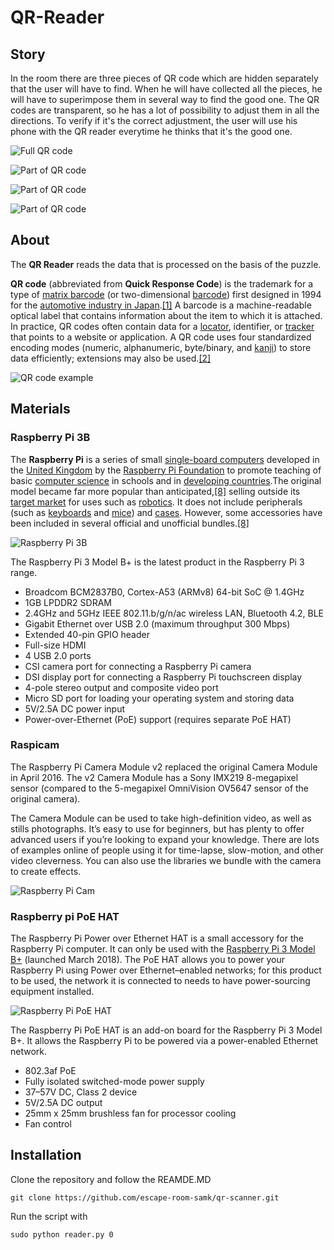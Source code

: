# QR-Reader

## Story

In the room there are three pieces of QR code which are hidden separately that the user will have to find. When he will have collected all the pieces, he will have to superimpose them in several way to find the good one. The QR codes are transparent, so he has a lot of possibility to adjust them in all the directions. To verify if it's the correct adjustment, the user will use his phone with the QR reader everytime he thinks that it's the good one. 

![Full QR code](../.gitbook/assets/image%20%285%29.png)

![Part of QR code](../.gitbook/assets/image%20%2812%29.png)

![Part of QR code](../.gitbook/assets/image%20%2811%29.png)

![Part of QR code](../.gitbook/assets/image%20%288%29.png)

## About

The **QR Reader** reads the data that is processed on the basis of the puzzle.

**QR code** \(abbreviated from **Quick Response Code**\) is the trademark for a type of [matrix barcode](https://en.wikipedia.org/wiki/Matrix_barcode) \(or two-dimensional [barcode](https://en.wikipedia.org/wiki/Barcode)\) first designed in 1994 for the [automotive industry in Japan](https://en.wikipedia.org/wiki/Automotive_industry_in_Japan).[\[1\]](https://en.wikipedia.org/wiki/QR_code#cite_note-1) A barcode is a machine-readable optical label that contains information about the item to which it is attached. In practice, QR codes often contain data for a [locator](https://en.wikipedia.org/wiki/URL), identifier, or [tracker](https://en.wikipedia.org/wiki/Website_visitor_tracking) that points to a website or application. A QR code uses four standardized encoding modes \(numeric, alphanumeric, byte/binary, and [kanji](https://en.wikipedia.org/wiki/Kanji)\) to store data efficiently; extensions may also be used.[\[2\]](https://en.wikipedia.org/wiki/QR_code#cite_note-QRCodefeatures-2)

![QR code example ](../.gitbook/assets/qr_code_for_mobile_english_wikipedia.svg.png)



## Materials

### Raspberry Pi 3B

The **Raspberry Pi** is a series of small [single-board computers](https://en.wikipedia.org/wiki/Single-board_computer) developed in the [United Kingdom](https://en.wikipedia.org/wiki/United_Kingdom) by the [Raspberry Pi Foundation](https://en.wikipedia.org/wiki/Raspberry_Pi_Foundation) to promote teaching of basic [computer science](https://en.wikipedia.org/wiki/Computer_science) in schools and in [developing countries](https://en.wikipedia.org/wiki/Developing_countries).The original model became far more popular than anticipated,[\[8\]](https://en.wikipedia.org/wiki/Raspberry_Pi#cite_note-1000x-8) selling outside its [target market](https://en.wikipedia.org/wiki/Target_market) for uses such as [robotics](https://en.wikipedia.org/wiki/Robotics). It does not include peripherals \(such as [keyboards](https://en.wikipedia.org/wiki/Keyboard_%28computing%29) and [mice](https://en.wikipedia.org/wiki/Mouse_%28computing%29)\) and [cases](https://en.wikipedia.org/wiki/Computer_case). However, some accessories have been included in several official and unofficial bundles.[\[8\]](https://en.wikipedia.org/wiki/Raspberry_Pi#cite_note-1000x-8)

![Raspberry Pi 3B](../.gitbook/assets/91zsu44+34l._sx466_.jpg)

The Raspberry Pi 3 Model B+ is the latest product in the Raspberry Pi 3 range.

* Broadcom BCM2837B0, Cortex-A53 \(ARMv8\) 64-bit SoC @ 1.4GHz
* 1GB LPDDR2 SDRAM
* 2.4GHz and 5GHz IEEE 802.11.b/g/n/ac wireless LAN, Bluetooth 4.2, BLE
* Gigabit Ethernet over USB 2.0 \(maximum throughput 300 Mbps\)
* Extended 40-pin GPIO header
* Full-size HDMI
* 4 USB 2.0 ports
* CSI camera port for connecting a Raspberry Pi camera
* DSI display port for connecting a Raspberry Pi touchscreen display
* 4-pole stereo output and composite video port
* Micro SD port for loading your operating system and storing data
* 5V/2.5A DC power input
* Power-over-Ethernet \(PoE\) support \(requires separate PoE HAT\)

### Raspicam

The Raspberry Pi Camera Module v2 replaced the original Camera Module in April 2016. The v2 Camera Module has a Sony IMX219 8-megapixel sensor \(compared to the 5-megapixel OmniVision OV5647 sensor of the original camera\).

The Camera Module can be used to take high-definition video, as well as stills photographs. It’s easy to use for beginners, but has plenty to offer advanced users if you’re looking to expand your knowledge. There are lots of examples online of people using it for time-lapse, slow-motion, and other video cleverness. You can also use the libraries we bundle with the camera to create effects.

![Raspberry Pi Cam](../.gitbook/assets/raspicamv2-01-700x700.jpg)

### Raspberry pi PoE HAT

The Raspberry Pi Power over Ethernet HAT is a small accessory for the Raspberry Pi computer. It can only be used with the [Raspberry Pi 3 Model B+](https://www.raspberrypi.org/products/raspberry-pi-3-model-b-plus/) \(launched March 2018\). The PoE HAT allows you to power your Raspberry Pi using Power over Ethernet–enabled networks; for this product to be used, the network it is connected to needs to have power-sourcing equipment installed.

![Raspberry Pi PoE HAT](../.gitbook/assets/770a6308-1622x1080.jpg)

The Raspberry Pi PoE HAT is an add-on board for the Raspberry Pi 3 Model B+. It allows the Raspberry Pi to be powered via a power-enabled Ethernet network.

* 802.3af PoE
* Fully isolated switched-mode power supply
* 37–57V DC, Class 2 device
* 5V/2.5A DC output
* 25mm x 25mm brushless fan for processor cooling
* Fan control

## Installation

Clone the repository and follow the REAMDE.MD 

```text
git clone https://github.com/escape-room-samk/qr-scanner.git
```

Run the script with 

```text
sudo python reader.py 0
```



